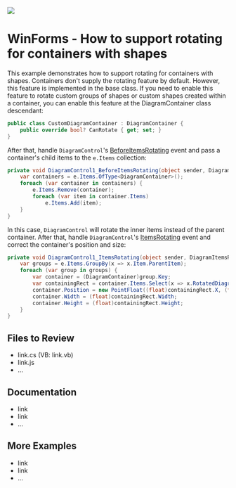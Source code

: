 <!-- default badges list -->
[![](https://img.shields.io/badge/📖_How_to_use_DevExpress_Examples-e9f6fc?style=flat-square)](https://docs.devexpress.com/GeneralInformation/403183)
<!-- default badges end -->
# WinForms - How to support rotating for containers with shapes

This example demonstrates how to support rotating for containers with shapes. Containers don't supply the rotating feature by default. However, this feature is implemented in the base class. If you need to enable this feature to rotate custom groups of shapes or custom shapes created within a container, you can enable this feature at the DiagramContainer class descendant:

```csharp
public class CustomDiagramContainer : DiagramContainer {
	public override bool? CanRotate { get; set; }
}

```

After that, handle `DiagramControl`'s [BeforeItemsRotating](https://docs.devexpress.com/WindowsForms/DevExpress.XtraDiagram.DiagramControl.BeforeItemsRotating) event and pass a container's child items to the `e.Items` collection:

```csharp
private void DiagramControl1_BeforeItemsRotating(object sender, DiagramBeforeItemsRotatingEventArgs e) {
	var containers = e.Items.OfType<DiagramContainer>();
	foreach (var container in containers) {
		e.Items.Remove(container);
		foreach (var item in container.Items)
			e.Items.Add(item);
	}
}
```

In this case, `DiagramControl` will rotate the inner items instead of the parent container.
After that, handle `DiagramControl`'s [ItemsRotating](https://docs.devexpress.com/WindowsForms/DevExpress.XtraDiagram.DiagramControl.ItemsRotating) event and correct the container's position and size:

```csharp
private void DiagramControl1_ItemsRotating(object sender, DiagramItemsRotatingEventArgs e) {
	var groups = e.Items.GroupBy(x => x.Item.ParentItem);
	foreach (var group in groups) {
		var container = (DiagramContainer)group.Key;
		var containingRect = container.Items.Select(x => x.RotatedDiagramBounds().BoundedRect()).Aggregate(Rect.Empty, Rect.Union);
		container.Position = new PointFloat((float)containingRect.X, (float)containingRect.Y);
		container.Width = (float)containingRect.Width;
		container.Height = (float)containingRect.Height;
	}
}
```

## Files to Review

- link.cs (VB: link.vb)
- link.js
- ...

## Documentation

- link
- link
- ...

## More Examples

- link
- link
- ...
